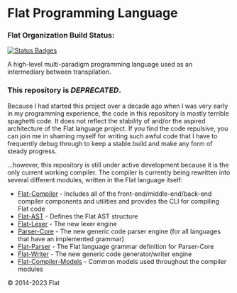 Flat Programming Language
===========================

### Flat Organization Build Status:
[![Status Badges](https://flatlang.org/api/badges.svg?nocache=true)](https://flatlang.org/api/github-status)

A high-level multi-paradigm programming language used as an intermediary between transpilation.

### This repository is _DEPRECATED_.

Because I had started this project over a decade ago when I was very early in my programming experience, the code in this repository is mostly terrible spaghetti code. It does not reflect the stability of and/or the aspired architecture of the Flat language project. If you find the code repulsive, you can join me in shaming myself for writing such awful code that I have to frequently debug through to keep a stable build and make any form of steady progress.

...however, this repository is still under active development because it is the only current working compiler. The compiler is currently being rewritten into several different modules, written in the Flat language itself:

* [Flat-Compiler](https://github.com/FlatLang/Flat-Compiler) - Includes all of the front-end/middle-end/back-end compiler components and utilities and provides the CLI for compiling Flat code
* [Flat-AST](https://github.com/FlatLang/Flat-AST) - Defines the Flat AST structure
* [Flat-Lexer](https://github.com/FlatLang/Flat-Lexer) - The new lexer engine
* [Parser-Core](https://github.com/FlatLang/Parser-Core) - The new generic code parser engine (for all languages that have an implemented grammar)
* [Flat-Parser](https://github.com/FlatLang/Flat-Parser) - The Flat language grammar definition for Parser-Core
* [Flat-Writer](https://github.com/FlatLang/Flat-Writer) - The new generic code generator/writer engine
* [Flat-Compiler-Models](https://github.com/FlatLang/Flat-Compiler-Models) - Common models used throughout the compiler modules

© 2014-2023 Flat
